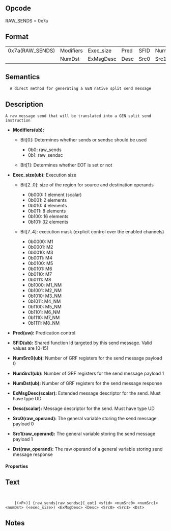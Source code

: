 <!---======================= begin_copyright_notice ============================

Copyright (c) 2019-2021 Intel Corporation

Permission is hereby granted, free of charge, to any person obtaining a copy
of this software and associated documentation files (the "Software"),
to deal in the Software without restriction, including without limitation
the rights to use, copy, modify, merge, publish, distribute, sublicense,
and/or sell copies of the Software, and to permit persons to whom
the Software is furnished to do so, subject to the following conditions:

The above copyright notice and this permission notice shall be included
in all copies or substantial portions of the Software.

THE SOFTWARE IS PROVIDED "AS IS", WITHOUT WARRANTY OF ANY KIND, EXPRESS OR
IMPLIED, INCLUDING BUT NOT LIMITED TO THE WARRANTIES OF MERCHANTABILITY,
FITNESS FOR A PARTICULAR PURPOSE AND NONINFRINGEMENT. IN NO EVENT SHALL THE
AUTHORS OR COPYRIGHT HOLDERS BE LIABLE FOR ANY CLAIM, DAMAGES OR OTHER
LIABILITY, WHETHER IN AN ACTION OF CONTRACT, TORT OR OTHERWISE, ARISING
FROM, OUT OF OR IN CONNECTION WITH THE SOFTWARE OR THE USE OR OTHER DEALINGS
IN THE SOFTWARE.

============================= end_copyright_notice ==========================-->

 

## Opcode

  RAW_SENDS = 0x7a

## Format

| | | | | | | |
| --- | --- | --- | --- | --- | --- | --- |
| 0x7a(RAW_SENDS) | Modifiers | Exec_size | Pred | SFID | NumSrc0 | NumSrc1 |
|                 | NumDst    | ExMsgDesc | Desc | Src0 | Src1    | Dst     |


## Semantics




      A direct method for generating a GEN native split send message

## Description



    A raw message send that will be translated into a GEN split send instruction

- **Modifiers(ub):** 
 
  - Bit[0]: Determines whether sends or sendsc should be used
 
    - 0b0:  raw_sends 
    - 0b1:  raw_sendsc 
  - Bit[1]: Determines whether EOT is set or not

- **Exec_size(ub):** Execution size
 
  - Bit[2..0]: size of the region for source and destination operands
 
    - 0b000:  1 element (scalar) 
    - 0b001:  2 elements 
    - 0b010:  4 elements 
    - 0b011:  8 elements 
    - 0b100:  16 elements 
    - 0b101:  32 elements 
  - Bit[7..4]: execution mask (explicit control over the enabled channels)
 
    - 0b0000:  M1 
    - 0b0001:  M2 
    - 0b0010:  M3 
    - 0b0011:  M4 
    - 0b0100:  M5 
    - 0b0101:  M6 
    - 0b0110:  M7 
    - 0b0111:  M8 
    - 0b1000:  M1_NM 
    - 0b1001:  M2_NM 
    - 0b1010:  M3_NM 
    - 0b1011:  M4_NM 
    - 0b1100:  M5_NM 
    - 0b1101:  M6_NM 
    - 0b1110:  M7_NM 
    - 0b1111:  M8_NM
- **Pred(uw):** Predication control

- **SFID(ub):** Shared function Id targeted by this send message. Valid values are  [0-15]

- **NumSrc0(ub):** Number of GRF registers for the send message payload 0

- **NumSrc1(ub):** Number of GRF registers for the send message payload 1

- **NumDst(ub):** Number of GRF registers for the send message response

- **ExMsgDesc(scalar):** Extended message descriptor for the send. Must have type UD

- **Desc(scalar):** Message descriptor for the send. Must have type UD

- **Src0(raw_operand):** The general variable storing the send  message payload 0

- **Src1(raw_operand):** The general variable storing the send message payload 1

- **Dst(raw_operand):** The raw operand of a general variable storing send message response

#### Properties


## Text
```
    

	[(<P>)] {raw_sends|raw_sendsc}[_eot] <sfid> <numSrc0> <numSrc1> <numDst> (<exec_size>) <ExMsgDesc> <Desc> <Src0> <Src1> <Dst>
```



## Notes


